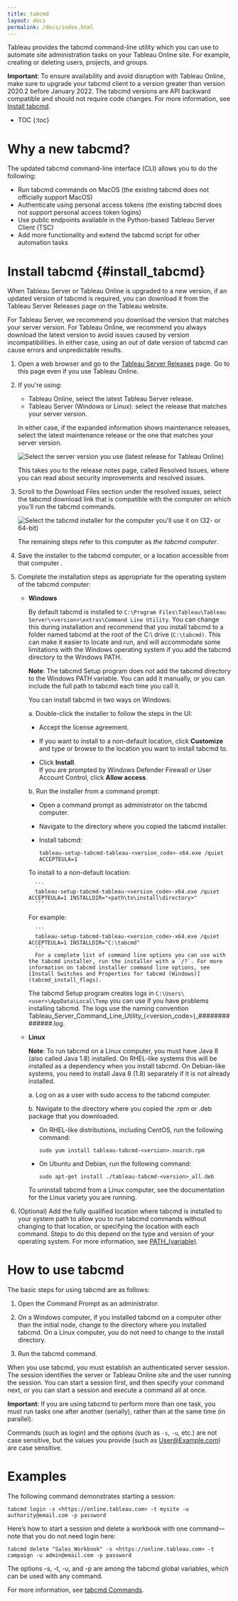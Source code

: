 ```yaml
---
title: tabcmd
layout: docs
permalink: /docs/index.html
---
```


Tableau provides the tabcmd command-line utility which you can use to automate site administration tasks on your Tableau Online site. For example, creating or deleting users, projects, and groups.

<div class="alert alert-info">
<strong>Important</strong>: To ensure availability and avoid disruption with Tableau Online, make sure to upgrade your tabcmd client to a version greater than version 2020.2 before January 2022. The tabcmd versions are API backward compatible and should not require code changes. For more information, see <a href="#install_tabcmd">Install tabcmd</a>.
</div>

* TOC
{:toc}

# Why a new tabcmd? 
The updated tabcmd command-line interface (CLI) allows you to do the following:
* Run tabcmd commands on MacOS (the existing tabcmd does not officially support MacOS)
* Authenticate using personal access tokens (the existing tabcmd does not support personal access token logins)
* Use public endpoints available in the Python-based Tableau Server Client (TSC)
* Add more functionality and extend the tabcmd script for other automation tasks

# Install tabcmd {#install_tabcmd}

When Tableau Server or Tableau Online is upgraded to a new version, if an updated version of tabcmd is required, you can download it from the Tableau Server Releases page on the Tableau website.

For Tableau Server, we recommend you download the version that matches your server version. For Tableau Online, we recommend you always download the latest version to avoid issues caused by version incompatibilities. In either case, using an out of date version of tabcmd can cause errors and unpredictable results.

1. Open a web browser and go to the [Tableau Server Releases](https://www.tableau.com/support/releases/server?_ga=2.51032878.601314143.1643046979-174841.1636564315) page. Go to this page even if you use Tableau Online.

1. If you're using:

   * Tableau Online, select the latest Tableau Server release.
   * Tableau Server (Windows or Linux): select the release that matches your server version.

    In either case, if the expanded information shows maintenance releases, select the latest maintenance release or the one that matches your server version.

    ![Select the server version you use (latest release for Tableau Online)](../assets/img/tabcmd_download1.png)

    This takes you to the release notes page, called Resolved Issues, where you can read about security improvements and resolved issues.

1. Scroll to the Download Files section under the resolved issues, select the tabcmd download link that is compatible with the computer on which you’ll run the tabcmd commands.

    ![Select the tabcmd installer for the computer you'll use it on (32- or 64-bit)](../assets/img/tabcmd_download.png)

    The remaining steps refer to this computer as _the tabcmd computer_.

1. Save the installer to the tabcmd computer, or a location accessible from that computer .

1. Complete the installation steps as appropriate for the operating system of the tabcmd computer:

    * **Windows**

        By default tabcmd is installed to ```C:\Program Files\Tableau\Tableau Server\<version>\extras\Command Line Utility```. You can change this during installation and recommend that you install tabcmd to a folder named tabcmd at the root of the C:\ drive (`C:\tabcmd)`. This can make it easier to locate and run, and will accommodate some limitations with the Windows operating system if you add the tabcmd directory to the Windows PATH.


        <div class="alert alert-info"><strong>Note</strong>: The tabcmd Setup program does not add the tabcmd directory to the Windows PATH variable. You can add it manually, or you can include the full path to tabcmd each time you call it.</div>

        You can install tabcmd in two ways on Windows:

        a. Double-click the installer to follow the steps in the UI:

       * Accept the license agreement.

       * If you want to install to a non-default location, click **Customize** and type or browse to the location you want to install tabcmd to.

       * Click **Install**.     
  If you are prompted by Windows Defender Firewall or User Account Control, click **Allow access**.

        b. Run the installer from a command prompt:

        * Open a command prompt as administrator on the tabcmd computer.

        * Navigate to the directory where you copied the tabcmd installer.

        * Install tabcmd:

            ```
            tableau-setup-tabcmd-tableau-<version_code>-x64.exe /quiet ACCEPTEULA=1
            ```
        To install to a non-default location:

            ```
            tableau-setup-tabcmd-tableau-<version_code>-x64.exe /quiet ACCEPTEULA=1 INSTALLDIR="<path\to\install\directory>"
            ```
        For example:

            ```
            tableau-setup-tabcmd-tableau-<version_code>-x64.exe /quiet ACCEPTEULA=1 INSTALLDIR="C:\tabcmd"
            ```
            For a complete list of command line options you can use with the tabcmd installer, run the installer with a `/?`. For more information on tabcmd installer command line options, see [Install Switches and Properties for tabcmd (Windows)](tabcmd_install_flags).

        The tabcmd Setup program creates logs in `C:\Users\<user>\AppData\Local\Temp` you can use if you have problems installing tabcmd. The logs use the naming convention Tableau_Server_Command_Line_Utility_(<version_code>)_##############.log.


    * **Linux**
  
        <div class="alert alert-info"><strong>Note</strong>: To run tabcmd on a Linux computer, you must have Java 8 (also called Java 1.8) installed. On RHEL-like systems this will be installed as a dependency when you install tabcmd. On Debian-like systems, you need to install Java 8 (1.8) separately if it is not already installed.</div>

        a. Log on as a user with sudo access to the tabcmd computer.

        b. Navigate to the directory where you copied the .rpm or .deb package that you downloaded.

        * On RHEL-like distributions, including CentOS, run the following command:

            ```sudo yum install tableau-tabcmd-<version>.noarch.rpm```

        * On Ubuntu and Debian, run the following command:

            ```sudo apt-get install ./tableau-tabcmd-<version>_all.deb```

        To uninstall tabcmd from a Linux computer, see the documentation for the Linux variety you are running.

2. (Optional) Add the fully qualified location where tabcmd is installed to your system path to allow you to run tabcmd commands without changing to that location, or specifying the location with each command. Steps to do this depend on the type and version of your operating system. For more information, see [PATH_(variable)](https://en.wikipedia.org/wiki/PATH_(variable)).

# How to use tabcmd
The basic steps for using tabcmd are as follows:

1. Open the Command Prompt as an administrator.

2. On a Windows computer, if you installed tabcmd on a computer other than the initial node, change to the directory where you installed tabcmd.
On a Linux computer, you do not need to change to the install directory.

3. Run the tabcmd command.

When you use tabcmd, you must establish an authenticated server session. The session identifies the server or Tableau Online site and the user running the session. You can start a session first, and then specify your command next, or you can start a session and execute a command all at once.

<div class="alert alert-info"><strong>Important</strong>: If you are using tabcmd to perform more than one task, you must run tasks one after another (serially), rather than at the same time (in parallel).</div>

Commands (such as login) and the options (such as `-s`, `-u`, etc.) are not case sensitive, but the values you provide (such as User@Example.com) are case sensitive.

# Examples
The following command demonstrates starting a session:

```tabcmd login -s <https://online.tableau.com> -t mysite -u authority@email.com -p password```

Here’s how to start a session and delete a workbook with one command—note that you do not need login here:

```tabcmd delete "Sales_Workbook" -s <https://online.tableau.com> -t campaign -u admin@email.com -p password```

The options -s, -t, -u, and -p are among the tabcmd global variables, which can be used with any command.

For more information, see [tabcmd Commands](tabcmd_cmd).
